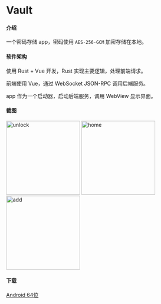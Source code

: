 # Vault

#### 介绍
一个密码存储 app，密码使用 `AES-256-GCM` 加密存储在本地。

#### 软件架构

使用 Rust + Vue 开发，Rust 实现主要逻辑，处理前端请求。

前端使用 Vue，通过 WebSocket JSON-RPC 调用后端服务。

app 作为一个启动器，启动后端服务，调用 WebView 显示界面。

#### 截图

<img alt="unlock" src="https://gitee.com/luoshuqi/vault/raw/master/screenshots/unlock.jpg" width="200px">
<img alt="home" src="https://gitee.com/luoshuqi/vault/raw/master/screenshots/home.jpg" width="200px">
<img alt="add" src="https://gitee.com/luoshuqi/vault/raw/master/screenshots/add.jpg" width="200px">

#### 下载
[Android 64位](https://gitee.com/luoshuqi/vault/attach_files/924542/download/vault-0.1-arm64.apk)